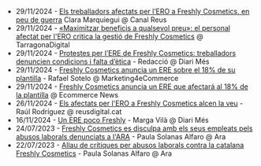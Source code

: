 * 29/11/2024 - [Els treballadors afectats per l’ERO a Freshly Cosmetics, en peu de guerra](https://canalreus.cat/noticies/economia/els-treballadors-afectats-per-lero-a-freshly-cosmetics-en-peu-de-guerra/) Clara Marquiegui @ Canal Reus
* 29/11/2024 - [«Maximitzar beneficis a qualsevol preu»: el personal afectat per l'ERO critica la gestió de Freshly Cosmetics](https://tarragonadigital.com/societat/personal-afectat-ero-freshly-cosmetics-critica-previsions-beneficis_2059877_102.html) @ TarragonaDigital
* 29/11/2024 - [Protestes per l’ERE de Freshly Cosmetics: treballadors denuncien condicions i falta d’ètica](https://www.diarimes.com/ca/reus/241129/protestes-per-l-ere-freshly-cosmetics-treballadors-denuncien-condicions-i-falta-d-etica_159490.html) - Redacció @ Diari Més
* 29/11/2024 - [Freshly Cosmetics anuncia un ERE sobre el 18% de su plantilla](https://marketing4ecommerce.net/freshly-cosmetics-anuncia-un-ere/) - Rafael Sotelo @ Marketing4eCommerce
* 29/11/2024 - [Freshly Cosmetics anuncia un ERE que afectará al 18% de la plantilla](https://ecommerce-news.es/freshly-cosmetics-anuncia-un-ere-que-afectara-al-18-de-la-plantilla/) @ Ecommerce News
* 26/11/2024 - [Els afectats per l'ERO a Freshly Cosmetics alcen la veu](https://reusdigital.cat/noticies/economia/els-afectats-lero-freshly-cosmetics-alcen-la-veu) - Raúl Rodríguez @ reusdigital.cat
* 16/11/2024 - [Un ERE poco Freshly](https://www.diarimes.com/es/opinion/tribuna/241119/ere-poco-freshly_158040.html) - Marga Vilà @ Diari Més
* 24/07/2023 - [Freshly Cosmetics es disculpa amb els seus empleats pels abusos laborals denunciats a l'ARA](https://www.ara.cat/economia/mercat-laboral/freshly-cosmetics-disculpa-empleats-pels-abusos-laborals-denunciats-l-ara_1_4764368.html) - Paula Solanas Alfaro @ Ara
* 22/07/2023 - [Allau de crítiques per abusos laborals contra la catalana Freshly Cosmetics](https://www.ara.cat/economia/mercat-laboral/allau-critiques-abusos-laborals-catalana-freshly-cosmetics_1_4759243.html) - Paula Solanas Alfaro @ Ara
